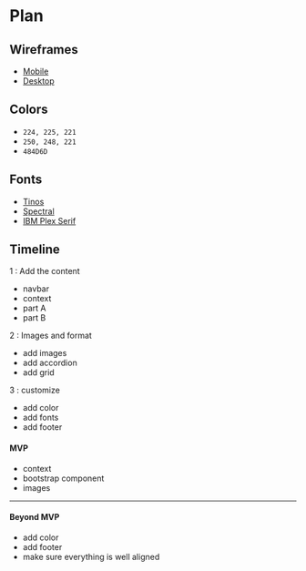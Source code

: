 # Plan

## Wireframes
* [Mobile]()
* [Desktop]()

## Colors
* `224, 225, 221`
* `250, 248, 221`
* `484D6D`

## Fonts
* [Tinos](https://fonts.google.com/selection?categoryFilters=Feeling:%2FExpressive%2FBusiness)
* [Spectral](https://fonts.google.com/selection?categoryFilters=Feeling:%2FExpressive%2FBusiness)
* [IBM Plex Serif](https://fonts.google.com/specimen/IBM+Plex+Serif)

## Timeline
1 : Add the content 
<ul> 
  <li>navbar</li>
  <li>context</li>
  <li>part A</li>
  <li> part B </li>
</ul>
2 : Images and format
<ul>
  <li>add images</li>
  <li> add accordion</li>
  <li>add grid</li>
</ul>
3 : customize
<ul>
  <li>add color</li>
  <li>add fonts</li>
  <li>add footer</li>
</ul>

#### MVP

* context
* bootstrap component
* images

---

#### Beyond MVP

* add color
* add footer
* make sure everything is well aligned








<!-- DO NOT USE THIS YET

| Name | Glows | Grows |
| -------- | ------- | ------- |
|   |   |
|   |   |
|   |   |
|   |   |
|   |   |
|   |   |

-->
